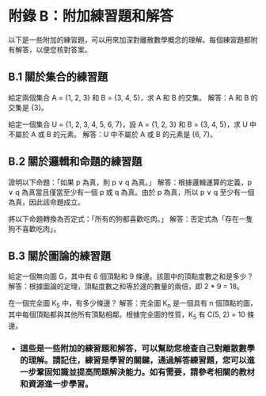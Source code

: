 附錄 B：附加練習題和解答
====================
以下是一些附加的練習題，可以用來加深對離散數學概念的理解。每個練習題都附有解答，以便您核對答案。

## B.1 關於集合的練習題

給定兩個集合 A = {1, 2, 3} 和 B = {3, 4, 5}，求 A 和 B 的交集。
解答：A 和 B 的交集是 {3}。

給定一個集合 U = {1, 2, 3, 4, 5, 6, 7}，設 A = {1, 2, 3} 和 B = {3, 4, 5}，求 U 中不屬於 A 或 B 的元素。
解答：U 中不屬於 A 或 B 的元素是 {6, 7}。

## B.2 關於邏輯和命題的練習題

證明以下命題：「如果 p 為真，則 p ∨ q 為真。」
解答：根據邏輯運算的定義，p ∨ q 為真當且僅當至少有一個 p 或 q 為真。由於 p 為真，所以 p ∨ q 至少有一個為真，因此該命題成立。

將以下命題轉換為否定式：「所有的狗都喜歡吃肉。」
解答：否定式為「存在一隻狗不喜歡吃肉」。

## B.3 關於圖論的練習題

給定一個無向圖 G，其中有 6 個頂點和 9 條邊。該圖中的頂點度數之和是多少？
解答：根據圖論的定理，頂點度數之和等於邊的數量的兩倍，即 2 * 9 = 18。

在一個完全圖 K<sub>5</sub> 中，有多少條邊？
解答：完全圖 K<sub>n</sub> 是一個具有 n 個頂點的圖，其中每個頂點都與其他所有頂點相鄰。根據完全圖的性質，K<sub>5</sub> 有 C(5, 2) = 10 條邊。

* ### 這些是一些附加的練習題和解答，可以幫助您檢查自己對離散數學的理解。請記住，練習是學習的關鍵，通過解答練習題，您可以進一步鞏固知識並提高問題解決能力。如有需要，請參考相關的教材和資源進一步學習。
